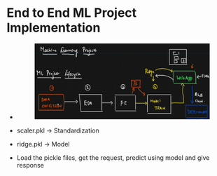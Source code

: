 # End to End ML Project Implementation

*   &#x20;

    <figure><img src="../../.gitbook/assets/image (8).png" alt=""><figcaption></figcaption></figure>
* scaler.pkl -> Standardization
* ridge.pkl -> Model
* Load the pickle files, get the request, predict using model and give response

